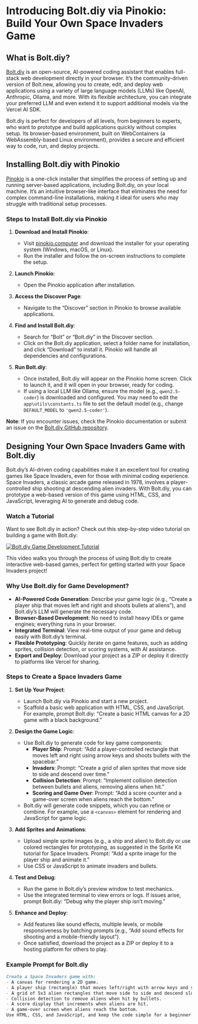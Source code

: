 # Introducing Bolt.diy via Pinokio: Build Your Own Space Invaders Game

## What is Bolt.diy?

[Bolt.diy](https://bolt.diy) is an open-source, AI-powered coding assistant that enables full-stack web development directly in your browser. It’s the community-driven version of Bolt.new, allowing you to create, edit, and deploy web applications using a variety of large language models (LLMs) like OpenAI, Anthropic, Ollama, and more. With its flexible architecture, you can integrate your preferred LLM and even extend it to support additional models via the Vercel AI SDK.

Bolt.diy is perfect for developers of all levels, from beginners to experts, who want to prototype and build applications quickly without complex setup. Its browser-based environment, built on WebContainers (a WebAssembly-based Linux environment), provides a secure and efficient way to code, run, and deploy projects.

## Installing Bolt.diy with Pinokio

[Pinokio](https://pinokio.computer) is a one-click installer that simplifies the process of setting up and running server-based applications, including Bolt.diy, on your local machine. It’s an intuitive browser-like interface that eliminates the need for complex command-line installations, making it ideal for users who may struggle with traditional setup processes.

### Steps to Install Bolt.diy via Pinokio

1. **Download and Install Pinokio**:
   - Visit [pinokio.computer](https://pinokio.computer) and download the installer for your operating system (Windows, macOS, or Linux).
   - Run the installer and follow the on-screen instructions to complete the setup.

2. **Launch Pinokio**:
   - Open the Pinokio application after installation.

3. **Access the Discover Page**:
   - Navigate to the “Discover” section in Pinokio to browse available applications.

4. **Find and Install Bolt.diy**:
   - Search for “Bolt” or “Bolt.diy” in the Discover section.
   - Click on the Bolt.diy application, select a folder name for installation, and click “Download” to install it. Pinokio will handle all dependencies and configurations.

5. **Run Bolt.diy**:
   - Once installed, Bolt.diy will appear on the Pinokio home screen. Click to launch it, and it will open in your browser, ready for coding.
   - If using a local LLM like Ollama, ensure the model (e.g., `qwen2.5-coder`) is downloaded and configured. You may need to edit the `app\utils\constants.ts` file to set the default model (e.g., change `DEFAULT_MODEL` to `'qwen2.5-coder'`).

**Note**: If you encounter issues, check the Pinokio documentation or submit an issue on the [Bolt.diy GitHub repository](https://github.com/stackblitz-labs/bolt.diy).

## Designing Your Own Space Invaders Game with Bolt.diy

Bolt.diy’s AI-driven coding capabilities make it an excellent tool for creating games like Space Invaders, even for those with minimal coding experience. Space Invaders, a classic arcade game released in 1978, involves a player-controlled ship shooting at descending alien invaders. With Bolt.diy, you can prototype a web-based version of this game using HTML, CSS, and JavaScript, leveraging AI to generate and debug code.

### Watch a Tutorial
Want to see Bolt.diy in action? Check out this step-by-step video tutorial on building a game with Bolt.diy:

[![Bolt.diy Game Development Tutorial](https://img.youtube.com/vi/zxnebrjM3y0/maxresdefault.jpg)](https://www.youtube.com/watch?v=zxnebrjM3y0)

This video walks you through the process of using Bolt.diy to create interactive web-based games, perfect for getting started with your Space Invaders project!

### Why Use Bolt.diy for Game Development?

- **AI-Powered Code Generation**: Describe your game logic (e.g., “Create a player ship that moves left and right and shoots bullets at aliens”), and Bolt.diy’s LLM will generate the necessary code.
- **Browser-Based Development**: No need to install heavy IDEs or game engines; everything runs in your browser.
- **Integrated Terminal**: View real-time output of your game and debug easily with Bolt.diy’s terminal.
- **Flexible Prototyping**: Quickly iterate on game features, such as adding sprites, collision detection, or scoring systems, with AI assistance.
- **Export and Deploy**: Download your project as a ZIP or deploy it directly to platforms like Vercel for sharing.

### Steps to Create a Space Invaders Game

1. **Set Up Your Project**:
   - Launch Bolt.diy via Pinokio and start a new project.
   - Scaffold a basic web application with HTML, CSS, and JavaScript. For example, prompt Bolt.diy: “Create a basic HTML canvas for a 2D game with a black background.”

2. **Design the Game Logic**:
   - Use Bolt.diy to generate code for key game components:
     - **Player Ship**: Prompt: “Add a player-controlled rectangle that moves left and right using arrow keys and shoots bullets with the spacebar.”
     - **Invaders**: Prompt: “Create a grid of alien sprites that move side to side and descend over time.”
     - **Collision Detection**: Prompt: “Implement collision detection between bullets and aliens, removing aliens when hit.”
     - **Scoring and Game Over**: Prompt: “Add a score counter and a game-over screen when aliens reach the bottom.”
   - Bolt.diy will generate code snippets, which you can refine or combine. For example, use a `<canvas>` element for rendering and JavaScript for game logic.

3. **Add Sprites and Animations**:
   - Upload simple sprite images (e.g., a ship and alien) to Bolt.diy or use colored rectangles for prototyping, as suggested in the Sprite Kit tutorial for Space Invaders. Prompt: “Add a sprite image for the player ship and animate it.”
   - Use CSS or JavaScript to animate invaders and bullets.

4. **Test and Debug**:
   - Run the game in Bolt.diy’s preview window to test mechanics.
   - Use the integrated terminal to view errors or logs. If issues arise, prompt Bolt.diy: “Debug why the player ship isn’t moving.”

5. **Enhance and Deploy**:
   - Add features like sound effects, multiple levels, or mobile responsiveness by batching prompts (e.g., “Add sound effects for shooting and a mobile-friendly layout”).
   - Once satisfied, download the project as a ZIP or deploy it to a hosting platform for others to play.

### Example Prompt for Bolt.diy

```markdown
Create a Space Invaders game with:
- A canvas for rendering a 2D game.
- A player ship (rectangle) that moves left/right with arrow keys and shoots bullets with the spacebar.
- A grid of 5x3 alien rectangles that move side to side and descend slowly.
- Collision detection to remove aliens when hit by bullets.
- A score display that increments when aliens are hit.
- A game-over screen when aliens reach the bottom.
Use HTML, CSS, and JavaScript, and keep the code simple for a beginner.
